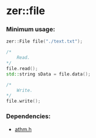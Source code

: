 # zer::file

### Minimum usage:
```cpp
zer::File file("./text.txt");

/*
    Read.
*/
file.read();
std::string sData = file.data();

/*
    Write.
*/
file.write();
```

### Dependencies:
- [athm.h](https://github.com/ZERDICORP/athm-lib.git)
